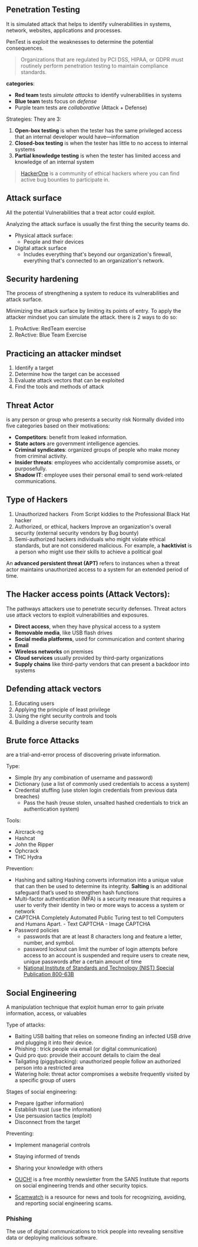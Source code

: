 
## Penetration Testing
It is simulated attack that helps to identify vulnerabilities in systems, network, websites, applications and processes.

PenTest is exploit the weaknesses to determine the potential consequences.

> Organizations that are regulated by PCI DSS, HIPAA, or GDPR must routinely perform penetration testing to maintain compliance standards.

**categories**:
- **Red team** tests _simulate attacks_ to identify vulnerabilities in systems
- **Blue team** tests focus on _defense_
- Purple team tests are _collaborative_ (Attack + Defense)

Strategies:
They are 3:
1. **Open-box testing** is when the tester has the same privileged access that an internal developer would have—information
2. **Closed-box testing** is when the tester has little to no access to internal systems
3. **Partial knowledge testing** is when the tester has limited access and knowledge of an internal system

> [HackerOne](https://hackerone.com/bug-bounty-programs) is a community of ethical hackers where you can find active bug bounties to participate in.

## Attack surface
All the potential Vulnerabilities that a treat actor could exploit.

Analyzing the attack surface is usually the first thing the security teams do.

- Physical attack surface:
	- People and their devices
- Digital attack surface
	- Includes everything that's beyond our organization's firewall, everything that's connected to an organization's network.

## Security hardening
The process of strengthening a system to reduce its vulnerabilities and attack surface.

Minimizing the attack surface by limiting its points of entry.
To apply the attacker mindset you can simulate the attack. there is 2 ways to do so:
1. ProActive: RedTeam exercise
2. ReActive: Blue Team Exercise

## Practicing an attacker mindset
1. Identify a target
2. Determine how the target can be accessed
3. Evaluate attack vectors that can be exploited
4. Find the tools and methods of attack

## Threat Actor
is any person or group who presents a security risk
Normally divided into five categories based on their motivations:
- **Competitors**: benefit from leaked information.
- **State actors** are government intelligence agencies.
- **Criminal syndicates**: organized groups of people who make money from criminal activity.
- **Insider threats**: employees who accidentally compromise assets, or purposefully.
- **Shadow IT**: employee uses their personal email to send work-related communications.

## Type of Hackers
1. Unauthorized hackers 
From Script kiddies to the Professional Black Hat hacker
2. Authorized, or ethical, hackers
Improve an organization's overall security (external security vendors by Bug bounty)
3. Semi-authorized hackers
individuals who might violate ethical standards, but are not considered malicious. For example, a **hacktivist** is a person who might use their skills to achieve a political goal


An **advanced persistent threat (APT)** refers to instances when a threat actor maintains unauthorized access to a system for an extended period of time.

## The Hacker access points (Attack Vectors):
The pathways attackers use to penetrate security defenses.
Threat actors use attack vectors to exploit vulnerabilities and exposures.

- **Direct access**, when they have physical access to a system
- **Removable media**, like USB flash drives
- **Social media platforms**, used for communication and content sharing
- **Email**
- **Wireless networks** on premises
- **Cloud services** usually provided by third-party organizations
- **Supply chains** like third-party vendors that can present a backdoor into systems




## Defending attack vectors
1. Educating users
2. Applying the principle of least privilege
3. Using the right security controls and tools
4. Building a diverse security team


## Brute force Attacks
are a trial-and-error process of discovering private information.

Type:
- Simple (try any combination of username and password)
- Dictionary (use a list of commonly used credentials to access a system)
- Credential stuffing (use stolen login credentials from previous data breaches)
	- Pass the hash (reuse stolen, unsalted hashed credentials to trick an authentication system)

Tools:
- Aircrack-ng
- Hashcat 
- John the Ripper
- Ophcrack
- THC Hydra

Prevention:
- Hashing and salting
    Hashing converts information into a unique value that can then be used to determine its integrity.
    **Salting** is an additional safeguard that’s used to strengthen hash functions
- Multi-factor authentication (MFA)
    is a security measure that requires a user to verify their identity in two or more ways to access a system or network
- CAPTCHA
    Completely Automated Public Turing test to tell Computers and Humans Apart.
	    - Text CAPTCHA
	    - Image CAPTCHA
- Password policies
	- passwords that are at least 8 characters long and feature a letter, number, and symbol.
	- password lockout can limit the number of login attempts before access to an account is suspended and require users to create new, unique passwords after a certain amount of time
	- [National Institute of Standards and Technology (NIST) Special Publication 800-63B](https://nvlpubs.nist.gov/nistpubs/SpecialPublications/NIST.SP.800-63b.pdf)

## Social Engineering
A manipulation technique that exploit human error to gain private information, access, or valuables

Type of attacks:
- Baiting
USB baiting that relies on someone finding an infected USB drive and plugging it into their device.
- Phishing : trick people via email (or digital communication)
- Quid pro quo: provide their account details to claim the deal
- Tailgating (piggybacking): unauthorized people follow an authorized person into a restricted area
- Watering hole: threat actor compromises a website frequently visited by a specific group of users



Stages of social engineering:
- Prepare (gather information)
- Establish trust (use the information)
- Use persuasion tactics (exploit)
- Disconnect from the target

Preventing:
- Implement managerial controls
- Staying informed of trends
- Sharing your knowledge with others

- [OUCH!](https://www.sans.org/newsletters/ouch/) is a free monthly newsletter from the SANS Institute that reports on social engineering trends and other security topics.
    
- [Scamwatch](https://www.scamwatch.gov.au/) is a resource for news and tools for recognizing, avoiding, and reporting social engineering scams.

### Phishing
The use of digital communications to trick people into revealing sensitive data or deploying malicious software.